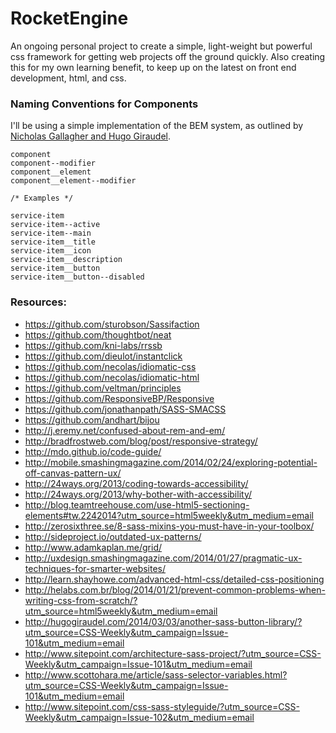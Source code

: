 # RocketEngine


An ongoing personal project to create a simple, light-weight but powerful css framework for getting web projects off the ground quickly. Also creating this for my own learning benefit, to keep up on the latest on front end development, html, and css.


### Naming Conventions for Components

I'll be using a simple implementation of the BEM system, as outlined by [Nicholas Gallagher and Hugo Giraudel](http://www.sitepoint.com/css-sass-styleguide/?utm_source=CSS-Weekly&utm_campaign=Issue-102&utm_medium=email).

    component
    component--modifier
    component__element
    component__element--modifier

    /* Examples */

    service-item
    service-item--active
    service-item--main
    service-item__title
    service-item__icon
    service-item__description
    service-item__button
    service-item__button--disabled


### Resources:

* https://github.com/sturobson/Sassifaction
* https://github.com/thoughtbot/neat
* https://github.com/kni-labs/rrssb
* https://github.com/dieulot/instantclick
* https://github.com/necolas/idiomatic-css
* https://github.com/necolas/idiomatic-html
* https://github.com/veltman/principles
* https://github.com/ResponsiveBP/Responsive
* https://github.com/jonathanpath/SASS-SMACSS
* https://github.com/andhart/bijou
* http://j.eremy.net/confused-about-rem-and-em/
* http://bradfrostweb.com/blog/post/responsive-strategy/
* http://mdo.github.io/code-guide/
* http://mobile.smashingmagazine.com/2014/02/24/exploring-potential-off-canvas-pattern-ux/
* http://24ways.org/2013/coding-towards-accessibility/
* http://24ways.org/2013/why-bother-with-accessibility/
* http://blog.teamtreehouse.com/use-html5-sectioning-elements#tw.2242014?utm_source=html5weekly&utm_medium=email
* http://zerosixthree.se/8-sass-mixins-you-must-have-in-your-toolbox/
* http://sideproject.io/outdated-ux-patterns/
* http://www.adamkaplan.me/grid/
* http://uxdesign.smashingmagazine.com/2014/01/27/pragmatic-ux-techniques-for-smarter-websites/
* http://learn.shayhowe.com/advanced-html-css/detailed-css-positioning
* http://helabs.com.br/blog/2014/01/21/prevent-common-problems-when-writing-css-from-scratch/?utm_source=html5weekly&utm_medium=email
* http://hugogiraudel.com/2014/03/03/another-sass-button-library/?utm_source=CSS-Weekly&utm_campaign=Issue-101&utm_medium=email
* http://www.sitepoint.com/architecture-sass-project/?utm_source=CSS-Weekly&utm_campaign=Issue-101&utm_medium=email
* http://www.scottohara.me/article/sass-selector-variables.html?utm_source=CSS-Weekly&utm_campaign=Issue-101&utm_medium=email
* http://www.sitepoint.com/css-sass-styleguide/?utm_source=CSS-Weekly&utm_campaign=Issue-102&utm_medium=email